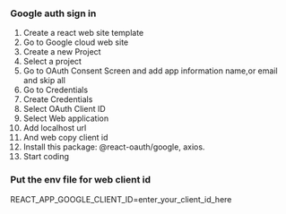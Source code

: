 ### Google auth sign in

1. Create a react web site template
2. Go to Google cloud web site
3. Create a new Project
4. Select a project
5. Go to OAuth Consent Screen and add app information name,or email and skip all
6. Go to Credentials
7. Create Credentials
8. Select OAuth Client ID
9. Select Web application
10. Add localhost url
11. And web copy client id
12. Install this package: @react-oauth/google, axios.
13. Start coding

### Put the env file for web client id

REACT_APP_GOOGLE_CLIENT_ID=enter_your_client_id_here
